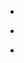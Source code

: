 
- [](/2013/12/10152674540868912/)

- [](/2013/12/413936732438945792/)

- [](/2012/01/161264124758720513/)

